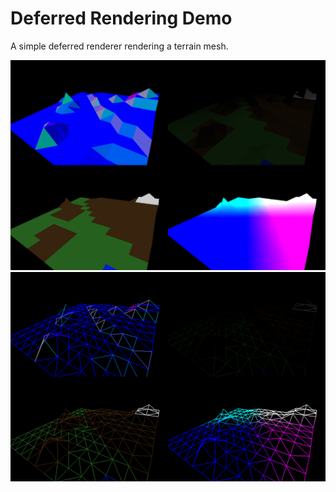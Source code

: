 # Deferred Rendering Demo

A simple deferred renderer rendering a terrain mesh.

![](doc/deferred.png) ![](doc/wireframe.png)
